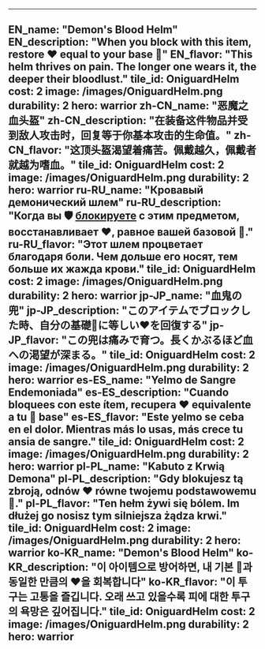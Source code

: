 ---

EN_name: "Demon's Blood Helm"
EN_description: "When you block with this item, restore ❤️ equal to your base 🔸"
EN_flavor: "This helm thrives on pain. The longer one wears it, the deeper their bloodlust."
tile_id: OniguardHelm
cost: 2
image: /images/OniguardHelm.png
durability: 2
hero: warrior
zh-CN_name: "恶魔之血头盔"
zh-CN_description: "在装备这件物品并受到敌人攻击时，回复等于你基本攻击的生命值。"
zh-CN_flavor: "这顶头盔渴望着痛苦。佩戴越久，佩戴者就越为嗜血。"
tile_id: OniguardHelm
cost: 2
image: /images/OniguardHelm.png
durability: 2
hero: warrior
ru-RU_name: "Кровавый демонический шлем"
ru-RU_description: "Когда вы 🛡️️ <u>блокируете</u> с этим предметом, восстанавливает ❤️, равное вашей базовой 🔸."
ru-RU_flavor: "Этот шлем процветает благодаря боли. Чем дольше его носят, тем больше их жажда крови."
tile_id: OniguardHelm
cost: 2
image: /images/OniguardHelm.png
durability: 2
hero: warrior
jp-JP_name: "血鬼の兜"
jp-JP_description: "このアイテムでブロックした時、自分の基礎🔸に等しい❤️を回復する"
jp-JP_flavor: "この兜は痛みで育つ。長くかぶるほど血への渇望が深まる。"
tile_id: OniguardHelm
cost: 2
image: /images/OniguardHelm.png
durability: 2
hero: warrior
es-ES_name: "Yelmo de Sangre Endemoniada"
es-ES_description: "Cuando bloquees con este ítem, recupera ❤️ equivalente a tu 🔸 base"
es-ES_flavor: "Este yelmo se ceba en el dolor. Mientras más lo usas, más crece tu ansia de sangre."
tile_id: OniguardHelm
cost: 2
image: /images/OniguardHelm.png
durability: 2
hero: warrior
pl-PL_name: "Kabuto z Krwią Demona"
pl-PL_description: "Gdy blokujesz tą zbroją, odnów ❤️ równe twojemu podstawowemu 🔸."
pl-PL_flavor: "Ten hełm żywi się bólem. Im dłużej go nosisz tym silniejsza żądza krwi."
tile_id: OniguardHelm
cost: 2
image: /images/OniguardHelm.png
durability: 2
hero: warrior
ko-KR_name: "Demon's Blood Helm"
ko-KR_description: "이 아이템으로 방어하면, 내 기본 🔸과 동일한 만큼의 ❤️을 회복합니다"
ko-KR_flavor: "이 투구는 고통을 즐깁니다. 오래 쓰고 있을수록 피에 대한 투구의 욕망은 깊어집니다."
tile_id: OniguardHelm
cost: 2
image: /images/OniguardHelm.png
durability: 2
hero: warrior
---